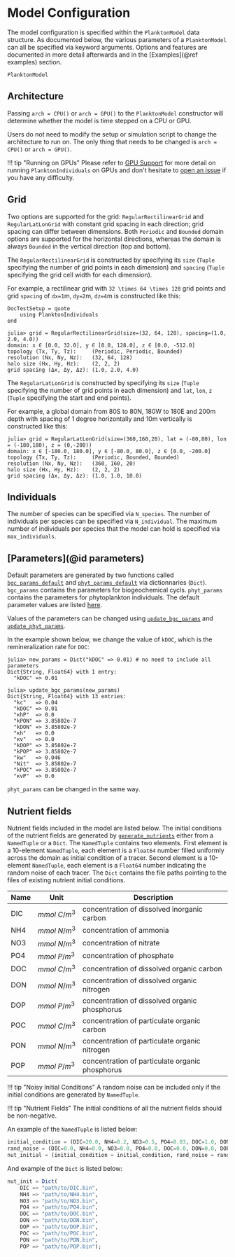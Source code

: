# Model Configuration

The model configuration is specified within the `PlanktonModel` data structure. As documented below, the various parameters of a `PlanktonModel` can all be specified via keyword arguments. Options and features are documented in more detail afterwards and in the [Examples](@ref examples) section.

```@docs
PlanktonModel
```

## Architecture

Passing `arch = CPU()` or `arch = GPU()` to the `PlanktonModel` constructor will determine whether the model
is time stepped on a CPU or GPU.

Users do not need to modify the setup or simulation script to change the architecture to run on.
The only thing that needs to be changed is `arch = CPU()` or `arch = GPU()`.

!!! tip "Running on GPUs"
    Please refer to [GPU Support](@ref) for more detail on running `PlanktonIndividuals` on GPUs and don't hesitate to [open an issue](https://github.com/JuliaOcean/PlanktonIndividuals.jl/issues/new) if you have any difficulty.

## Grid

Two options are supported for the grid: `RegularRectilinearGrid` and `RegularLatLonGrid` with constant grid spacing in each
direction; grid spacing can differ between dimensions. Both `Periodic` and `Bounded` domain options are supported for the horizontal directions, whereas the domain is always `Bounded` in the vertical direction (top and bottom).

The `RegularRectilinearGrid` is constructed by specifying its `size` (`Tuple`
specifying the number of grid points in each dimension) and `spacing` (`Tuple` specifying
the grid cell width for each dimension).

For example, a rectilinear grid with ``32 \times 64 \times 128`` grid points and grid `spacing` of ``dx=1``m, ``dy=2``m, ``dz=4``m is constructed like this:

```@meta
DocTestSetup = quote
    using PlanktonIndividuals
end
```

```jldoctest
julia> grid = RegularRectilinearGrid(size=(32, 64, 128), spacing=(1.0, 2.0, 4.0))
domain: x ∈ [0.0, 32.0], y ∈ [0.0, 128.0], z ∈ [0.0, -512.0]
topology (Tx, Ty, Tz):     (Periodic, Periodic, Bounded)
resolution (Nx, Ny, Nz):   (32, 64, 128)
halo size (Hx, Hy, Hz):    (2, 2, 2)
grid spacing (Δx, Δy, Δz): (1.0, 2.0, 4.0)
```

The `RegularLatLonGrid` is constructed by specifying its `size` (`Tuple`
specifying the number of grid points in each dimension) and `lat`, `lon`, `z` (`Tuple` specifying
the start and end points).

For example, a global domain from 80S to 80N, 180W to 180E and 200m depth with spacing of 1 degree horizontally and 10m vertically
is constructed like this:

```jldoctest
julia> grid = RegularLatLonGrid(size=(360,160,20), lat = (-80,80), lon = (-180,180), z = (0,-200)) 
domain: x ∈ [-180.0, 180.0], y ∈ [-80.0, 80.0], z ∈ [0.0, -200.0]
topology (Tx, Ty, Tz):     (Periodic, Bounded, Bounded)
resolution (Nx, Ny, Nz):   (360, 160, 20)
halo size (Hx, Hy, Hz):    (2, 2, 2)
grid spacing (Δx, Δy, Δz): (1.0, 1.0, 10.0)
```

## Individuals

The number of species can be specified via `N_species`.
The number of individuals per species can be specified via `N_individual`.
The maximum number of individuals per species that the model can hold is specified via `max_individuals`.

## [Parameters](@id parameters)

Default parameters are generated by two functions called [`bgc_params_default`](@ref) and [`phyt_params_default`](@ref) via dictionnaries (`Dict`).
`bgc_params` contains the parameters for biogeochemical cycls.
`phyt_params` contains the parameters for phytoplankton individuals.
The default parameter values are listed [here](https://github.com/JuliaOcean/PlanktonIndividuals.jl/blob/master/src/params/param_default.jl).

Values of the parameters can be changed using [`update_bgc_params`](@ref) and [`update_phyt_params`](@ref).

In the example shown below, we change the value of `kDOC`, which is the remineralization rate for `DOC`:

```jldoctest
julia> new_params = Dict("kDOC" => 0.01) # no need to include all parameters
Dict{String, Float64} with 1 entry:
  "kDOC" => 0.01

julia> update_bgc_params(new_params)
Dict{String, Float64} with 13 entries:
  "kc"   => 0.04
  "kDOC" => 0.01
  "κhP"  => 0.0
  "kPON" => 3.85802e-7
  "kDON" => 3.85802e-7
  "κh"   => 0.0
  "κv"   => 0.0
  "kDOP" => 3.85802e-7
  "kPOP" => 3.85802e-7
  "kw"   => 0.046
  "Nit"  => 3.85802e-7
  "kPOC" => 3.85802e-7
  "κvP"  => 0.0
```

`phyt_params` can be changed in the same way.

## Nutrient fields

Nutrient fields included in the model are listed below.
The initial conditions of the nutrient fields are generated by [`generate_nutrients`](@ref)
either from a `NamedTuple` or a `Dict`. The `NamedTuple` contains two elements. First element is a 10-element
`NamedTuple`, each element is a `Float64` number filled uniformly across the domain as initial condition of a
tracer. Second element is a 10-element `NamedTuple`, each element is a `Float64` number indicating the random noise of each tracer. The `Dict` contains the file paths pointing to the files of existing nutrient initial conditions.

|Name | Unit        | Description                                     |
|-----|-------------|-------------------------------------------------|
|DIC  |$mmol~C/m^3$ | concentration of dissolved inorganic carbon     |
|NH4  |$mmol~N/m^3$ | concentration of ammonia                        |
|NO3  |$mmol~N/m^3$ | concentration of nitrate                        |
|PO4  |$mmol~P/m^3$ | concentration of phosphate                      |
|DOC  |$mmol~C/m^3$ | concentration of dissolved organic carbon       |
|DON  |$mmol~N/m^3$ | concentration of dissolved organic nitrogen     |
|DOP  |$mmol~P/m^3$ | concentration of dissolved organic phosphorus   |
|POC  |$mmol~C/m^3$ | concentration of particulate organic carbon     |
|PON  |$mmol~N/m^3$ | concentration of particulate organic nitrogen   |
|POP  |$mmol~P/m^3$ | concentration of particulate organic phosphorus |

!!! tip "Noisy Initial Conditions"
    A random noise can be included only if the initial conditions are generated by `NamedTuple`.

!!! tip "Nutrient Fields"
    The initial conditions of all the nutrient fields should be non-negative.

An example of the `NamedTuple` is listed below:

```julia
initial_condition = (DIC=20.0, NH4=0.2, NO3=0.5, PO4=0.03, DOC=1.0, DON=0.1, DOP=0.05, POC=0.0, PON=0.0,POP=0.0);
rand_noise = (DIC=0.0, NH4=0.0, NO3=0.0, PO4=0.0, DOC=0.0, DON=0.0, DOP=0.0, POC=0.0, PON=0.0,POP=0.0);
nut_initial = (initial_condition = initial_condition, rand_noise = rand_noise)
```

And example of the `Dict` is listed below:

```julia
nut_init = Dict(
    DIC => "path/to/DIC.bin",
    NH4 => "path/to/NH4.bin",
    NO3 => "path/to/NO3.bin",
    PO4 => "path/to/PO4.bin",
    DOC => "path/to/DOC.bin",
    DON => "path/to/DON.bin",
    DOP => "path/to/DOP.bin",
    POC => "path/to/POC.bin",
    PON => "path/to/PON.bin",
    POP => "path/to/POP.bin");
```
